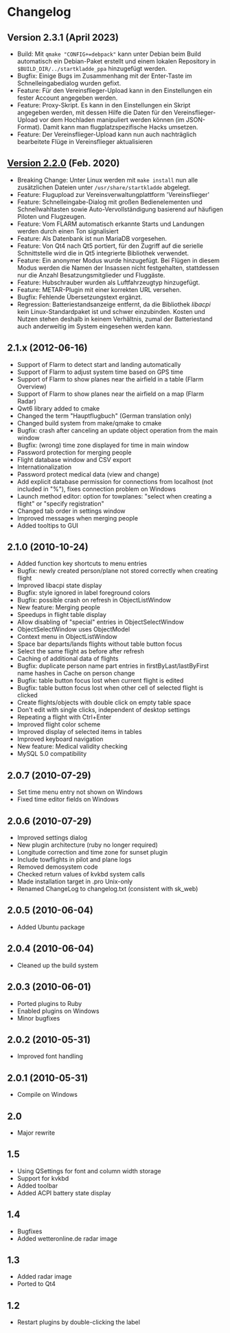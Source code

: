# Changelog

## Version 2.3.1 (April 2023)
* Build: Mit `qmake "CONFIG+=debpack"` kann unter Debian beim Build automatisch ein Debian-Paket erstellt und einem lokalen Repository in `$BUILD_DIR/../startkladde_ppa` hinzugefügt werden.
* Bugfix: Einige Bugs im Zusammenhang mit der Enter-Taste im Schnelleingabedialog wurden gefixt.
* Feature: Für den Vereinsflieger-Upload kann in den Einstellungen ein fester Account angegeben werden.
* Feature: Proxy-Skript. Es kann in den Einstellungen ein Skript angegeben werden, mit dessen Hilfe die Daten für den Vereinsflieger-Upload vor dem Hochladen manipuliert werden können (im JSON-Format). Damit kann man flugplatzspezifische Hacks umsetzen.
* Feature: Der Vereinsflieger-Upload kann nun auch nachträglich bearbeitete Flüge in Vereinsflieger aktualisieren

## [Version 2.2.0](https://github.com/Akaflieg/startkladde/releases/tag/v2.2.0) (Feb. 2020)

* Breaking Change: Unter Linux werden mit `make install` nun alle zusätzlichen Dateien unter `/usr/share/startkladde` abgelegt.
* Feature: Flugupload zur Vereinsverwaltungplattform 'Vereinsflieger'
* Feature: Schnelleingabe-Dialog mit großen Bedienelementen und Schnellwahltasten sowie Auto-Vervollständigung basierend auf häufigen Piloten und Flugzeugen.
* Feature: Vom FLARM automatisch erkannte Starts und Landungen werden durch einen Ton signalisiert
* Feature: Als Datenbank ist nun MariaDB vorgesehen.
* Feature: Von Qt4 nach Qt5 portiert, für den Zugriff auf die serielle Schnittstelle wird die in Qt5 integrierte Bibliothek verwendet.
* Feature: Ein anonymer Modus wurde hinzugefügt. Bei Flügen in diesem Modus werden die Namen der Insassen nicht festgehalten, stattdessen nur die Anzahl Besatzungsmitglieder und Fluggäste.
* Feature: Hubschrauber wurden als Luftfahrzeugtyp hinzugefügt.
* Feature: METAR-Plugin mit einer korrekten URL versehen.
* Bugfix: Fehlende Übersetzungstext ergänzt.
* Regression: Batteriestandsanzeige entfernt, da die Bibliothek *libacpi* kein Linux-Standardpaket ist und schwer einzubinden. Kosten und Nutzen stehen deshalb in keinem Verhältnis, zumal der Batteriestand auch anderweitig im System eingesehen werden kann.

## 2.1.x (2012-06-16)

* Support of Flarm to detect start and landing automatically
* Support of Flarm to adjust system time based on GPS time
* Support of Flarm to show planes near the airfield in a table (Flarm Overview)
* Support of Flarm to show planes near the airfield on a map (Flarm Radar)
* Qwt6 library added to cmake
* Changed the term "Hauptflugbuch" (German translation only)
* Changed build system from make/qmake to cmake
* Bugfix: crash after canceling an update object operation from the main window
* Bugfix: (wrong) time zone displayed for time in main window
* Password protection for merging people
* Flight database window and CSV export
* Internationalization
* Password protect medical data (view and change)
* Add explicit database permission for connections from localhost (not included in "%"), fixes connection problem on Windows
* Launch method editor: option for towplanes: "select when creating a flight" or "specify registration"
* Changed tab order in settings window
* Improved messages when merging people
* Added tooltips to GUI 

## 2.1.0 (2010-10-24)

* Added function key shortcuts to menu entries
* Bugfix: newly created person/plane not stored correctly when creating flight 
* Improved libacpi state display 
* Bugfix: style ignored in label foreground colors 
* Bugfix: possible crash on refresh in ObjectListWindow
* New feature: Merging people
* Speedups in flight table display
* Allow disabling of "special" entries in ObjectSelectWindow
* ObjectSelectWindow uses ObjectModel
* Context menu in ObjectListWindow
* Space bar departs/lands flights without table button focus
* Select the same flight as before after refresh
* Caching of additional data of flights
* Bugfix: duplicate person name part entries in firstByLast/lastByFirst
	  name hashes in Cache on person change
* Bugfix: table button focus lost when current flight is edited
* Bugfix: table button focus lost when other cell of selected flight
	  is clicked
* Create flights/objects with double click on empty table space
* Don't edit with single clicks, independent of desktop settings
* Repeating a flight with Ctrl+Enter
* Improved flight color scheme
* Improved display of selected items in tables
* Improved keyboard navigation
* New feature: Medical validity checking
* MySQL 5.0 compatibility

## 2.0.7 (2010-07-29)

* Set time menu entry not shown on Windows
* Fixed time editor fields on Windows

## 2.0.6 (2010-07-29)

* Improved settings dialog
* New plugin architecture (ruby no longer required)
* Longitude correction and time zone for sunset plugin
* Include towflights in pilot and plane logs
* Removed demosystem code
* Checked return values of kvkbd system calls
* Made installation target in .pro Unix-only
* Renamed ChangeLog to changelog.txt (consistent with sk_web)

## 2.0.5 (2010-06-04)

* Added Ubuntu package

## 2.0.4 (2010-06-04)

* Cleaned up the build system

## 2.0.3 (2010-06-01)

* Ported plugins to Ruby
* Enabled plugins on Windows
* Minor bugfixes

## 2.0.2 (2010-05-31)

* Improved font handling

## 2.0.1 (2010-05-31)

* Compile on Windows

## 2.0

* Major rewrite

## 1.5

* Using QSettings for font and column width storage
* Support for kvkbd
* Added toolbar
* Added ACPI battery state display

## 1.4

* Bugfixes
* Added wetteronline.de radar image

## 1.3

* Added radar image
* Ported to Qt4

## 1.2

* Restart plugins by double-clicking the label

